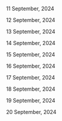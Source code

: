 11 September, 2024

12 September, 2024

13 September, 2024

14 September, 2024

15 September, 2024

16 September, 2024

17 September, 2024

18 September, 2024

19 September, 2024

20 September, 2024